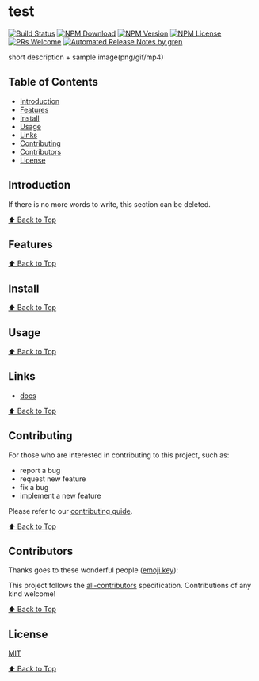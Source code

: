 # test

[![Build Status](https://badgen.net/travis/FEMessage/test/master)](https://travis-ci.com/FEMessage/test)
[![NPM Download](https://badgen.net/npm/dm/@femessage/test)](https://www.npmjs.com/package/@femessage/test)
[![NPM Version](https://badge.fury.io/js/%40femessage%2Ftest.svg)](https://www.npmjs.com/package/@femessage/test)
[![NPM License](https://badgen.net/npm/license/@femessage/test)](https://github.com/FEMessage/test/blob/master/LICENSE)
[![PRs Welcome](https://img.shields.io/badge/PRs-welcome-brightgreen.svg)](https://github.com/FEMessage/test/pulls)
[![Automated Release Notes by gren](https://img.shields.io/badge/%F0%9F%A4%96-release%20notes-00B2EE.svg)](https://github-tools.github.io/github-release-notes/)

short description + sample image(png/gif/mp4)

## Table of Contents

- [Introduction](#introduction)
- [Features](#features)
- [Install](#install)
- [Usage](#usage)
- [Links](#links)
- [Contributing](#contributing)
- [Contributors](#contributors)
- [License](#license)

## Introduction

If there is no more words to write, this section can be deleted.

[⬆ Back to Top](#table-of-contents)

## Features

[⬆ Back to Top](#table-of-contents)

## Install

[⬆ Back to Top](#table-of-contents)

## Usage

[⬆ Back to Top](#table-of-contents)

## Links

- [docs](https://FEMessage.github.io/test/)

[⬆ Back to Top](#table-of-contents)

## Contributing

For those who are interested in contributing to this project, such as:

- report a bug
- request new feature
- fix a bug
- implement a new feature

Please refer to our [contributing guide](https://github.com/FEMessage/.github/blob/master/CONTRIBUTING.md).

[⬆ Back to Top](#table-of-contents)

## Contributors

Thanks goes to these wonderful people ([emoji key](https://allcontributors.org/docs/en/emoji-key)):

<!-- ALL-CONTRIBUTORS-LIST:START - Do not remove or modify this section -->
<!-- prettier-ignore -->
<!-- ALL-CONTRIBUTORS-LIST:END -->

This project follows the [all-contributors](https://github.com/all-contributors/all-contributors) specification. Contributions of any kind welcome!

[⬆ Back to Top](#table-of-contents)

## License

[MIT](./LICENSE)

[⬆ Back to Top](#table-of-contents)

